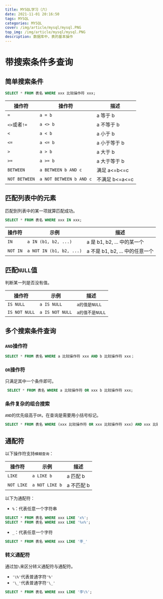 ```yaml
---
title: MYSQL学习（六）
date: 2021-11-01 20:16:50
tags: MYSQL
categories: MYSQL
cover: /img/article/mysql/mysql.PNG
top_img: /img/article/mysql/mysql.PNG
description: 数据库中，表的基本操作
---
```


# 带搜索条件多查询

## 简单搜索条件

```sql
SELECT * FROM 表名 WHERE xxx 比较操作符 xxx;
```

| 操作符        | 操作符                  | 描述           |
| ------------- | ----------------------- | -------------- |
| `=`           | `a = b`                 | a 等于 b       |
| `<>`或者`!=`  | `a <> b`                | a 不等于 b     |
| `<`           | `a < b`                 | a 小于 b       |
| `<=`          | `a <= b`                | a 小于等于 b   |
| `>`           | `a > b`                 | a 大于 b       |
| `>=`          | `a >= b`                | a 大于等于 b   |
| `BETWEEN`     | `a BETWEEN b AND c`     | 满足 a<=b<=c   |
| `NOT BETWEEN` | `a NOT BETWEEN b AND c` | 不满足 b<=a<=c |

## 匹配列表中的元素

匹配到列表中的某一项就算匹配成功。

```sql
SELECT * FROM 表名 WHERE xxx IN xxx;
```

| 操作符   | 示例                     | 描述                            |
| -------- | ------------------------ | ------------------------------- |
| `IN`     | `a IN (b1, b2, ...)`     | a 是 b1, b2, ... 中的某一个     |
| `NOT IN` | `a NOT IN (b1, b2, ...)` | a 不是 b1, b2, ... 中的任意一个 |

## 匹配`NULL`值

判断某一列是否没有值。

| 操作符        | 示例            | 描述            |
| ------------- | --------------- | --------------- |
| `IS NULL`     | `a IS NULL`     | `a的值是NULL`   |
| `IS NOT NULL` | `a IS NOT NULL` | `a的值不是NULL` |

## 多个搜索条件查询

### `AND`操作符

```sql
SELECT * FROM 表名 WHERE a 比较操作符 xxx AND b 比较操作符 xxx；
```

### `OR`操作符

只满足其中一个条件即可。

```sql
 SELECT * FROM 表名 WHERE a 比较操作符 OR xxx b 比较操作符 xxx;
```

### 条件复杂的组合搜索

`AND`的优先级高于`OR`，在查询是需要用小括号标记。

```sql
SELECT * FROM 表名 WHERE (xxx 比较操作符 OR xxx 比较操作符 xxx) AND xxx 比较操作符 xxx;
```

## 通配符

以下操作符支持`模糊查询`：

| 操作符     | 示例           | 描述       |
| ---------- | -------------- | ---------- |
| `LIKE`     | `a LIKE b`     | a 匹配 b   |
| `NOT LIKE` | `a NOT LIKE b` | a 不匹配 b |

以下为通配符：

- `%`：代表任意一个字符串

```sql
SELECT * FROM 表名 WHERE xxx LIKE 'x%';
SELECT * FROM 表名 WHERE xxx LIKE '%x%';
```

- `_`：代表任意一个字符

```sql
SELECT * FROM 表名 WHERE xxx LIKE '李_'
```

### 转义通配符

通过加`\`来区分转义通配符与通配符。

- `'\%'`代表普通字符`'%'`
- `'\_'`代表普通字符`'\_'`

```sql
SELECT * FROM 表名 WHERE xxx LIKE '李\%';
```
